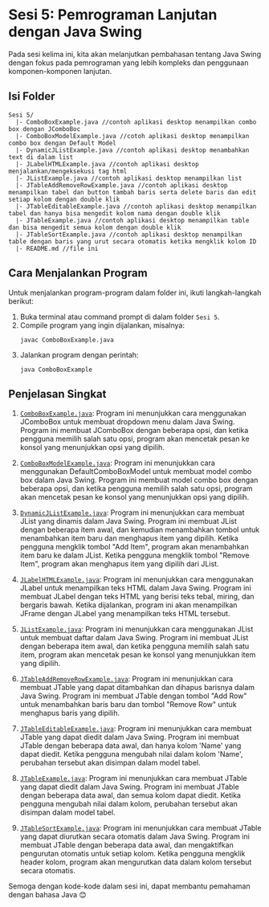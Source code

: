 # Sesi 5: Pemrograman Lanjutan dengan Java Swing

Pada sesi kelima ini, kita akan melanjutkan pembahasan tentang Java Swing dengan fokus pada pemrograman yang lebih kompleks dan penggunaan komponen-komponen lanjutan.

## Isi Folder
```
Sesi 5/
  |- ComboBoxExample.java //contoh aplikasi desktop menampilkan combo box dengan JComboBoc
  |- ComboBoxModelExample.java //cotoh aplikasi desktop menampilkan combo box dengan Default Model
  |- DynamicJListExample.java //contoh aplikasi desktop menambahkan text di dalam list
  |- JLabelHTMLExample.java //contoh aplikasi desktop menjalankan/mengeksekusi tag html
  |- JListExample.java //contoh aplikasi desktop menampilkan list
  |- JTableAddRemoveRowExample.java //contoh aplikasi desktop menampilkan tabel dan button tambah baris serta delete baris dan edit setiap kolom dengan double klik
  |- JTableEditableExample.java //contoh aplikasi desktop menampilkan tabel dan hanya bisa mengedit kolom nama dengan double klik 
  |- JTableExample.java //contoh aplikasi desktop menampilkan table dan bisa mengedit semua kolom dengan double klik
  |- JTableSortExample.java //contoh aplikasi desktop menampilkan table dengan baris yang urut secara otomatis ketika mengklik kolom ID
  |- README.md //file ini
```

## Cara Menjalankan Program

Untuk menjalankan program-program dalam folder ini, ikuti langkah-langkah berikut:

1. Buka terminal atau command prompt di dalam folder `Sesi 5`.
2. Compile program yang ingin dijalankan, misalnya:
   ```
   javac ComboBoxExample.java
   ```
3. Jalankan program dengan perintah:
   ```
   java ComboBoxExample
   ```

## Penjelasan Singkat

1. [`ComboBoxExample.java`](./ComboBoxExample.java):
   Program ini menunjukkan cara menggunakan JComboBox untuk membuat dropdown menu dalam Java Swing. Program ini membuat JComboBox dengan beberapa opsi, dan ketika pengguna memilih salah satu opsi, program akan mencetak pesan ke konsol yang menunjukkan opsi yang dipilih.

2. [`ComboBoxModelExample.java`](./ComboBoxModelExample.java):
   Program ini menunjukkan cara menggunakan DefaultComboBoxModel untuk membuat model combo box dalam Java Swing. Program ini membuat model combo box dengan beberapa opsi, dan ketika pengguna memilih salah satu opsi, program akan mencetak pesan ke konsol yang menunjukkan opsi yang dipilih.

3. [`DynamicJListExample.java`](./DynamicJListExample.java):
   Program ini menunjukkan cara membuat JList yang dinamis dalam Java Swing. Program ini membuat JList dengan beberapa item awal, dan kemudian menambahkan tombol untuk menambahkan item baru dan menghapus item yang dipilih. Ketika pengguna mengklik tombol "Add Item", program akan menambahkan item baru ke dalam JList. Ketika pengguna mengklik tombol "Remove Item", program akan menghapus item yang dipilih dari JList.

4. [`JLabelHTMLExample.java`](./JLabelHTMLExample.java):
   Program ini menunjukkan cara menggunakan JLabel untuk menampilkan teks HTML dalam Java Swing. Program ini membuat JLabel dengan teks HTML yang berisi teks tebal, miring, dan bergaris bawah. Ketika dijalankan, program ini akan menampilkan JFrame dengan JLabel yang menampilkan teks HTML tersebut.

5. [`JListExample.java`](./JListExample.java):
   Program ini menunjukkan cara menggunakan JList untuk membuat daftar dalam Java Swing. Program ini membuat JList dengan beberapa item awal, dan ketika pengguna memilih salah satu item, program akan mencetak pesan ke konsol yang menunjukkan item yang dipilih.

6. [`JTableAddRemoveRowExample.java`](./JTableAddRemoveRowExample.java):
   Program ini menunjukkan cara membuat JTable yang dapat ditambahkan dan dihapus barisnya dalam Java Swing. Program ini membuat JTable dengan tombol "Add Row" untuk menambahkan baris baru dan tombol "Remove Row" untuk menghapus baris yang dipilih.

7. [`JTableEditableExample.java`](./JTableEditableExample.java):
   Program ini menunjukkan cara membuat JTable yang dapat diedit dalam Java Swing. Program ini membuat JTable dengan beberapa data awal, dan hanya kolom 'Name' yang dapat diedit. Ketika pengguna mengubah nilai dalam kolom 'Name', perubahan tersebut akan disimpan dalam model tabel.

8. [`JTableExample.java`](./JTableExample.java):
   Program ini menunjukkan cara membuat JTable yang dapat diedit dalam Java Swing. Program ini membuat JTable dengan beberapa data awal, dan semua kolom dapat diedit. Ketika pengguna mengubah nilai dalam kolom, perubahan tersebut akan disimpan dalam model tabel.

9. [`JTableSortExample.java`](./JTableSortExample.java):
   Program ini menunjukkan cara membuat JTable yang dapat diurutkan secara otomatis dalam Java Swing. Program ini membuat JTable dengan beberapa data awal, dan mengaktifkan pengurutan otomatis untuk setiap kolom. Ketika pengguna mengklik header kolom, program akan mengurutkan data dalam kolom tersebut secara otomatis.

Semoga dengan kode-kode dalam sesi ini, dapat membantu pemahaman dengan bahasa Java 😊
